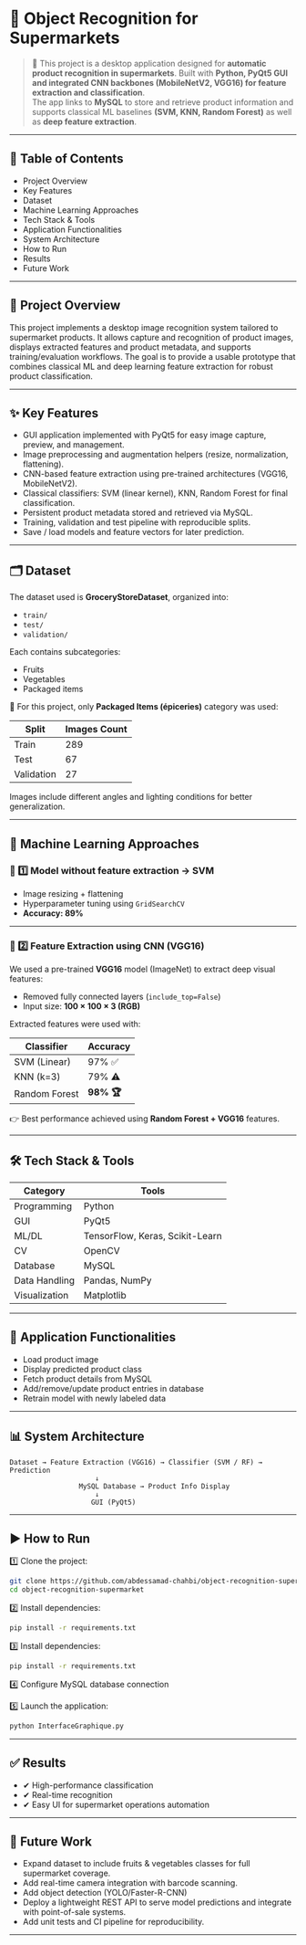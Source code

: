 # 🛒 Object Recognition for Supermarkets

> 📌 This project is a desktop application designed for **automatic product recognition in supermarkets**. Built with **Python, PyQt5 GUI and integrated CNN backbones (MobileNetV2, VGG16) for feature extraction and classification**.        
> The app links to **MySQL** to store and retrieve product information and supports classical ML baselines **(SVM, KNN, Random Forest)** as well as **deep feature extraction**.

---

## 📘 Table of Contents

- Project Overview  
- Key Features  
- Dataset  
- Machine Learning Approaches  
- Tech Stack & Tools  
- Application Functionalities  
- System Architecture  
- How to Run  
- Results 
- Future Work  

---

## 🧩 Project Overview

This project implements a desktop image recognition system tailored to supermarket products. It allows capture and recognition of product images, displays extracted features and product metadata, and supports training/evaluation workflows. The goal is to provide a usable prototype that combines classical ML and deep learning feature extraction for robust product classification.

---

## ✨ Key Features

- GUI application implemented with PyQt5 for easy image capture, preview, and management.  
- Image preprocessing and augmentation helpers (resize, normalization, flattening).  
- CNN-based feature extraction using pre-trained architectures (VGG16, MobileNetV2).  
- Classical classifiers: SVM (linear kernel), KNN, Random Forest for final classification.  
- Persistent product metadata stored and retrieved via MySQL.  
- Training, validation and test pipeline with reproducible splits.  
- Save / load models and feature vectors for later prediction.  

---

## 🗂️ Dataset

The dataset used is **GroceryStoreDataset**, organized into:

* `train/`
* `test/`
* `validation/`

Each contains subcategories:

* Fruits
* Vegetables
* Packaged items

📌 For this project, only **Packaged Items (épiceries)** category was used:

| Split      | Images Count |
| ---------- | ------------ |
| Train      | 289          |
| Test       | 67           |
| Validation | 27           |

Images include different angles and lighting conditions for better generalization.

---

## 🧠 Machine Learning Approaches

### 🔹 1️⃣ Model without feature extraction → SVM

* Image resizing + flattening
* Hyperparameter tuning using `GridSearchCV`
* **Accuracy: 89%**

---

### 🔹 2️⃣ Feature Extraction using CNN (VGG16)

We used a pre-trained **VGG16** model (ImageNet) to extract deep visual features:

* Removed fully connected layers (`include_top=False`)
* Input size: **100 × 100 × 3 (RGB)**

Extracted features were used with:

| Classifier    | Accuracy   |
| ------------- | ---------- |
| SVM (Linear)  | 97% ✅      |
| KNN (k=3)     | 79% ⚠️     |
| Random Forest | **98% 🏆** |

👉 Best performance achieved using **Random Forest + VGG16** features.

---

## 🛠️ Tech Stack & Tools

| Category      | Tools                           |
| ------------- | ------------------------------- |
| Programming   | Python                          |
| GUI           | PyQt5                           |
| ML/DL         | TensorFlow, Keras, Scikit-Learn |
| CV            | OpenCV                          |
| Database      | MySQL                           |
| Data Handling | Pandas, NumPy                   |
| Visualization | Matplotlib                      |

---

## 📸 Application Functionalities

* Load product image
* Display predicted product class
* Fetch product details from MySQL
* Add/remove/update product entries in database
* Retrain model with newly labeled data

---

## 📊 System Architecture

```
Dataset → Feature Extraction (VGG16) → Classifier (SVM / RF) → Prediction
                     ↓
                 MySQL Database → Product Info Display
                     ↓
                    GUI (PyQt5)
```

---

## ▶️ How to Run

1️⃣ Clone the project:

```bash
git clone https://github.com/abdessamad-chahbi/object-recognition-supermarket.git
cd object-recognition-supermarket
```

2️⃣ Install dependencies:

```bash
pip install -r requirements.txt
```

3️⃣ Install dependencies:

```bash
pip install -r requirements.txt
```

4️⃣ Configure MySQL database connection

5️⃣ Launch the application:

```bash
python InterfaceGraphique.py
```

---

## ✅ Results

* ✔︎ High-performance classification
* ✔︎ Real-time recognition
* ✔︎ Easy UI for supermarket operations automation

---

## 🔮 Future Work

- Expand dataset to include fruits & vegetables classes for full supermarket coverage.  
- Add real-time camera integration with barcode scanning.  
- Add object detection (YOLO/Faster-R-CNN) 
- Deploy a lightweight REST API to serve model predictions and integrate with point-of-sale systems.  
- Add unit tests and CI pipeline for reproducibility.

---
